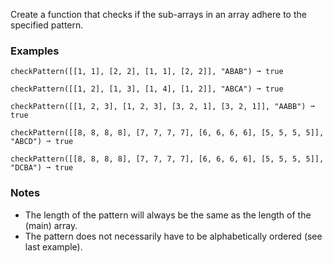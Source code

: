 Create a function that checks if the sub-arrays in an array adhere to the specified pattern.


### Examples ###
    checkPattern([[1, 1], [2, 2], [1, 1], [2, 2]], "ABAB") ➞ true

    checkPattern([[1, 2], [1, 3], [1, 4], [1, 2]], "ABCA") ➞ true

    checkPattern([[1, 2, 3], [1, 2, 3], [3, 2, 1], [3, 2, 1]], "AABB") ➞ true

    checkPattern([[8, 8, 8, 8], [7, 7, 7, 7], [6, 6, 6, 6], [5, 5, 5, 5]], "ABCD") ➞ true

    checkPattern([[8, 8, 8, 8], [7, 7, 7, 7], [6, 6, 6, 6], [5, 5, 5, 5]], "DCBA") ➞ true


### Notes ###
*   The length of the pattern will always be the same as the length of the (main) array.
*   The pattern does not necessarily have to be alphabetically ordered (see last example).